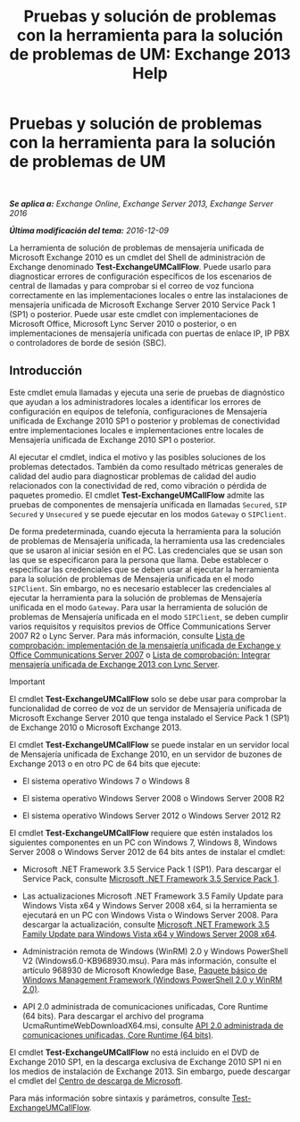 ﻿---
title: 'Pruebas y solución de problemas con la herramienta para la solución de problemas de UM: Exchange 2013 Help'
TOCTitle: Pruebas y solución de problemas con la herramienta para la solución de problemas de UM
ms:assetid: 1fab2e52-bd2d-4e46-b222-53fee9d34cba
ms:mtpsurl: https://technet.microsoft.com/es-es/library/Gg621148(v=EXCHG.150)
ms:contentKeyID: 56271496
ms.date: 04/23/2018
mtps_version: v=EXCHG.150
ms.translationtype: HT
---

# Pruebas y solución de problemas con la herramienta para la solución de problemas de UM

 

_**Se aplica a:** Exchange Online, Exchange Server 2013, Exchange Server 2016_

_**Última modificación del tema:** 2016-12-09_

La herramienta de solución de problemas de mensajería unificada de Microsoft Exchange 2010 es un cmdlet del Shell de administración de Exchange denominado **Test-ExchangeUMCallFlow**. Puede usarlo para diagnosticar errores de configuración específicos de los escenarios de central de llamadas y para comprobar si el correo de voz funciona correctamente en las implementaciones locales o entre las instalaciones de mensajería unificada de Microsoft Exchange Server 2010 Service Pack 1 (SP1) o posterior. Puede usar este cmdlet con implementaciones de Microsoft Office, Microsoft Lync Server 2010 o posterior, o en implementaciones de mensajería unificada con puertas de enlace IP, IP PBX o controladores de borde de sesión (SBC).

## Introducción

Este cmdlet emula llamadas y ejecuta una serie de pruebas de diagnóstico que ayudan a los administradores locales a identificar los errores de configuración en equipos de telefonía, configuraciones de Mensajería unificada de Exchange 2010 SP1 o posterior y problemas de conectividad entre implementaciones locales e implementaciones entre locales de Mensajería unificada de Exchange 2010 SP1 o posterior.

Al ejecutar el cmdlet, indica el motivo y las posibles soluciones de los problemas detectados. También da como resultado métricas generales de calidad del audio para diagnosticar problemas de calidad del audio relacionados con la conectividad de red, como vibración o pérdida de paquetes promedio. El cmdlet **Test-ExchangeUMCallFlow** admite las pruebas de componentes de mensajería unificada en llamadas `Secured`, `SIP Secured` y `Unsecured` y se puede ejecutar en los modos `Gateway` o `SIPClient`.

De forma predeterminada, cuando ejecuta la herramienta para la solución de problemas de Mensajería unificada, la herramienta usa las credenciales que se usaron al iniciar sesión en el PC. Las credenciales que se usan son las que se especificaron para la persona que llama. Debe establecer o especificar las credenciales que se deben usar al ejecutar la herramienta para la solución de problemas de Mensajería unificada en el modo `SIPClient`. Sin embargo, no es necesario establecer las credenciales al ejecutar la herramienta para la solución de problemas de Mensajería unificada en el modo `Gateway`. Para usar la herramienta de solución de problemas de Mensajería unificada en el modo `SIPClient`, se deben cumplir varios requisitos y requisitos previos de Office Communications Server 2007 R2 o Lync Server. Para más información, consulte [Lista de comprobación: implementación de la mensajería unificada de Exchange y Office Communications Server 2007](https://go.microsoft.com/fwlink/p/?linkid=311961) o [Lista de comprobación: Integrar mensajería unificada de Exchange 2013 con Lync Server](checklist-integrate-exchange-2013-um-with-lync-server-exchange-2013-help.md).


> [!IMPORTANT]
> El cmdlet <STRONG>Test-ExchangeUMCallFlow</STRONG> solo se debe usar para comprobar la funcionalidad de correo de voz de un servidor de Mensajería unificada de Microsoft Exchange Server 2010 que tenga instalado el Service Pack 1 (SP1) de Exchange 2010 o Microsoft Exchange 2013.



El cmdlet **Test-ExchangeUMCallFlow** se puede instalar en un servidor local de Mensajería unificada de Exchange 2010, en un servidor de buzones de Exchange 2013 o en otro PC de 64 bits que ejecute:

  - El sistema operativo Windows 7 o Windows 8

  - El sistema operativo Windows Server 2008 o Windows Server 2008 R2

  - El sistema operativo Windows Server 2012 o Windows Server 2012 R2

El cmdlet **Test-ExchangeUMCallFlow** requiere que estén instalados los siguientes componentes en un PC con Windows 7, Windows 8, Windows Server 2008 o Windows Server 2012 de 64 bits antes de instalar el cmdlet:

  - Microsoft .NET Framework 3.5 Service Pack 1 (SP1). Para descargar el Service Pack, consulte [Microsoft .NET Framework 3.5 Service Pack 1](https://go.microsoft.com/fwlink/?linkid=152380).

  - Las actualizaciones Microsoft .NET Framework 3.5 Family Update para Windows Vista x64 y Windows Server 2008 x64, si la herramienta se ejecutará en un PC con Windows Vista o Windows Server 2008. Para descargar la actualización, consulte [Microsoft .NET Framework 3.5 Family Update para Windows Vista x64 y Windows Server 2008 x64](https://go.microsoft.com/fwlink/?linkid=178998).

  - Administración remota de Windows (WinRM) 2.0 y Windows PowerShell V2 (Windows6.0-KB968930.msu). Para más información, consulte el artículo 968930 de Microsoft Knowledge Base, [Paquete básico de Windows Management Framework (Windows PowerShell 2.0 y WinRM 2.0)](http://go.microsoft.com/fwlink/?linkid=3052&kbid=968930).

  - API 2.0 administrada de comunicaciones unificadas, Core Runtime (64 bits). Para descargar el archivo del programa UcmaRuntimeWebDownloadX64.msi, consulte [API 2.0 administrada de comunicaciones unificadas, Core Runtime (64 bits)](https://go.microsoft.com/fwlink/p/?linkid=198175).

El cmdlet **Test-ExchangeUMCallFlow** no está incluido en el DVD de Exchange 2010 SP1, en la descarga exclusiva de Exchange 2010 SP1 ni en los medios de instalación de Exchange 2013. Sin embargo, puede descargar el cmdlet del [Centro de descarga de Microsoft](https://go.microsoft.com/fwlink/p/?linkid=182625).

Para más información sobre sintaxis y parámetros, consulte [Test-ExchangeUMCallFlow](https://technet.microsoft.com/es-es/library/ff630913\(v=exchg.150\)).


